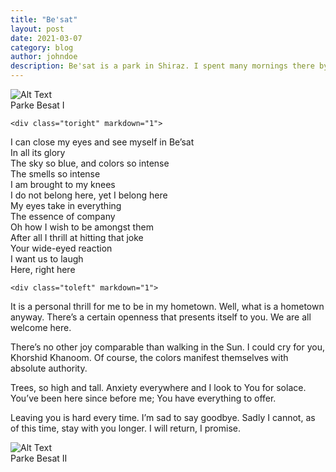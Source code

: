 ```yaml
---
title: "Be'sat"
layout: post
date: 2021-03-07
category: blog
author: johndoe
description: Be'sat is a park in Shiraz. I spent many mornings there by myself.
---
```

<div class="side-by-side">
    <div class="toleft">
        <img class="image" src="{{ site.url }}/assets/images/IMG_6556_Cropped.jpg" alt="Alt Text">
        <figcaption class="caption">Parke Besat I</figcaption>
    </div>


    <div class="toright" markdown="1">
        
I can close my eyes and see myself in Be’sat  
In all its glory  
The sky so blue, and colors so intense  
The smells so intense  
I am brought to my knees  
I do not belong here, yet I belong here  
My eyes take in everything  
The essence of company  
Oh how I wish to be amongst them  
After all I thrill at hitting that joke  
Your wide-eyed reaction  
I want us to laugh  
Here, right here  
        
</div>
</div>

<div class="side-by-side">

    <div class="toleft" markdown="1">
It is a personal thrill for me to be in my hometown. Well, what is a hometown anyway. There’s a certain openness that presents itself to you. We are all welcome here.

There’s no other joy comparable than walking in the Sun. I could cry for you, Khorshid Khanoom.
Of course, the colors manifest themselves with absolute authority.

Trees, so high and tall. Anxiety everywhere and I look to You for solace. You’ve been here since before me; You have everything to offer.

Leaving you is hard every time. I’m sad to say goodbye. Sadly I cannot, as of this time, stay with you longer. I will return, I promise.
</div>
    <div class="toright">
        <img class="image" src="{{ site.url }}/assets/images/IMG_6505.JPEG" alt="Alt Text">
        <figcaption class="caption">Parke Besat II</figcaption>
    </div>    
</div>

<!-- <div markdown="1">

***Bonjour***

</div> -->